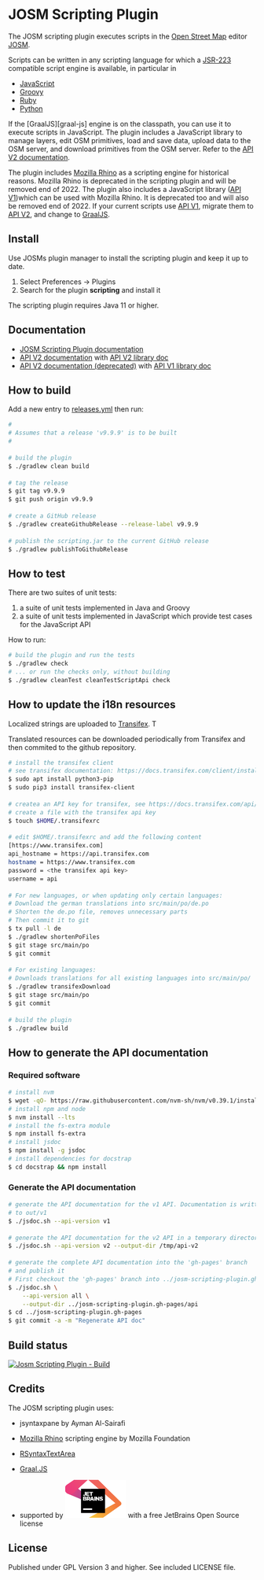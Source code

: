 # JOSM Scripting Plugin

The JOSM scripting plugin executes scripts in the [Open Street Map][osm] editor [JOSM][josm].

Scripts can be written in any scripting language for which a [JSR-223][jsr223] compatible script engine is available, in  particular in
* [JavaScript][javascript]
* [Groovy][groovy]
* [Ruby][ruby]
* [Python][python]

If the [GraalJS][graal-js] engine is on the classpath, you can use it to execute scripts in JavaScript. The plugin includes a JavaScript library to manage layers, edit OSM primitives, load and save data, upload data to the OSM server, and download primitives from the OSM server. Refer to the [API V2 documentation][api-v2].

The plugin includes [Mozilla Rhino][rhino] as a scripting engine for historical reasons. Mozilla Rhino is deprecated in the scripting plugin and will be removed end of 2022. The plugin also includes a JavaScript library ([API V1][api-v1])which can be used with Mozilla Rhino. It is deprecated too and will also be removed end of 2022. If your current scripts use [API V1][api-v1], migrate them to [API V2][api-v2], and change to [GraalJS][doc-graaljs].

## Install
Use JOSMs plugin manager to install the scripting plugin and keep it up to date.

1. Select Preferences -> Plugins
2. Search for the plugin **scripting** and install it

The scripting plugin requires Java 11 or higher.

## Documentation

* [JOSM Scripting Plugin documentation][doc-home]
* [API V2 documentation][api-v2] with [API V2 library doc][libdoc-api-v2]
* [API V2 documentation (deprecated)][api-v1] with [API V1 library doc][libdoc-api-v1]


## How to build

Add a new entry to [releases.yml](releases.yml) then run:

```bash
#
# Assumes that a release 'v9.9.9' is to be built
#

# build the plugin
$ ./gradlew clean build

# tag the release
$ git tag v9.9.9
$ git push origin v9.9.9

# create a GitHub release
$ ./gradlew createGithubRelease --release-label v9.9.9

# publish the scripting.jar to the current GitHub release
$ ./gradlew publishToGithubRelease
```

## How to test

There are two suites of unit tests:
1. a suite of unit tests implemented in Java and Groovy
2. a suite of unit tests implemented in JavaScript which provide test cases for the JavaScript API

How to run:
```bash
# build the plugin and run the tests
$ ./gradlew check
# ... or run the checks only, without building
$ ./gradlew cleanTest cleanTestScriptApi check
```

## How to update the i18n resources
Localized strings are uploaded to [Transifex][transifex]. T

Translated resources can be downloaded periodically from Transifex and then commited to the github repository.

```bash
# install the transifex client
# see transifex documentation: https://docs.transifex.com/client/installing-the-client
$ sudo apt install python3-pip
$ sudo pip3 install transifex-client

# createa an API key for transifex, see https://docs.transifex.com/api/introduction
# create a file with the transifex api key
$ touch $HOME/.transifexrc

# edit $HOME/.transifexrc and add the following content
[https://www.transifex.com]
api_hostname = https://api.transifex.com
hostname = https://www.transifex.com
password = <the transifex api key>
username = api

# For new languages, or when updating only certain languages:
# Download the german translations into src/main/po/de.po
# Shorten the de.po file, removes unnecessary parts
# Then commit it to git
$ tx pull -l de
$ ./gradlew shortenPoFiles
$ git stage src/main/po
$ git commit

# For existing languages:
# Downloads translations for all existing languages into src/main/po/
$ ./gradlew transifexDownload
$ git stage src/main/po
$ git commit

# build the plugin
$ ./gradlew build
```

## How to generate the API documentation

### Required software
```bash
# install nvm
$ wget -qO- https://raw.githubusercontent.com/nvm-sh/nvm/v0.39.1/install.sh | bash
# install npm and node
$ nvm install --lts
# install the fs-extra module
$ npm install fs-extra
# install jsdoc
$ npm install -g jsdoc
# install dependencies for docstrap
$ cd docstrap && npm install
```

### Generate the API documentation
```bash
# generate the API documentation for the v1 API. Documentation is written
# to out/v1
$ ./jsdoc.sh --api-version v1

# generate the API documentation for the v2 API in a temporary directory
$ ./jsdoc.sh --api-version v2 --output-dir /tmp/api-v2

# generate the complete API documentation into the 'gh-pages' branch
# and publish it
# First checkout the 'gh-pages' branch into ../josm-scripting-plugin.gh-pages
$ ./jsdoc.sh \
    --api-version all \
    --output-dir ../josm-scripting-plugin.gh-pages/api
$ cd ../josm-scripting-plugin.gh-pages
$ git commit -a -m "Regenerate API doc"
```

## Build status
[![Josm Scripting Plugin - Build](https://github.com/Gubaer/josm-scripting-plugin/actions/workflows/gradle.yml/badge.svg)](https://github.com/Gubaer/josm-scripting-plugin/actions/workflows/gradle.yml)

## Credits
The JOSM scripting plugin uses:

* jsyntaxpane by Ayman Al-Sairafi
* [Mozilla Rhino][rhino] scripting engine by Mozilla Foundation
* [RSyntaxTextArea][jsyntaxarea]
* [Graal.JS][graaljs]

* supported by [![JetBrains logo](jetbrains.png)](https://www.jetbrains.com/?from=JOSM%20Scripting%20Plugin) with a free JetBrains Open Source license


## License
Published under GPL Version 3 and higher. See included LICENSE file.


[transifex]:https://www.transifex.com
[osm]:http://www.openstreetmap.org
[josm]:http://josm.openstreetmap.de/
[jsr223]:http://www.jcp.org/aboutJava/communityprocess/pr/jsr223/
[javascript]:http://en.wikipedia.org/wiki/JavaScript
[groovy]:http://groovy.codehaus.org/
[ruby]:http://www.ruby-lang.org/en/
[python]:http://www.python.org/
[rhino]:http://www.mozilla.org/rhino/
[script-examples]:https://github.com/Gubaer/josm-scripting-plugin/tree/master/src/main/resources/scripts
[graaljs]:https://github.com/oracle/graaljs
[api-v2]:http://gubaer.github.io/josm-scripting-plugin/v2/v2.html
[libdoc-api-v2]:http://gubaer.github.io/josm-scripting-plugin/api/v2/index.html
[api-v1]:http://gubaer.github.io/josm-scripting-plugin/v1/v1.html
[libdoc-api-v1]:http://gubaer.github.io/josm-scripting-plugin/api/v1/index.html
[doc-graaljs]:http://gubaer.github.io/josm-scripting-plugin/graaljs.html
[jsyntaxarea]:https://bobbylight.github.io/RSyntaxTextArea/
[doc-home]:http://gubaer.github.io/josm-scripting-plugin/